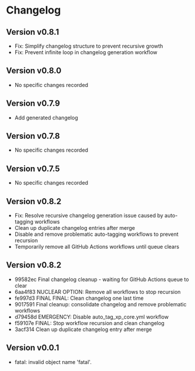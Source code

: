 # Changelog

## Version v0.8.1
- Fix: Simplify changelog structure to prevent recursive growth
- Fix: Prevent infinite loop in changelog generation workflow

## Version v0.8.0
- No specific changes recorded

## Version v0.7.9
- Add generated changelog

## Version v0.7.8
- No specific changes recorded

## Version v0.7.5
- No specific changes recorded
## Version v0.8.2
- Fix: Resolve recursive changelog generation issue caused by auto-tagging workflows
- Clean up duplicate changelog entries after merge  
- Disable and remove problematic auto-tagging workflows to prevent recursion
- Temporarily remove all GitHub Actions workflows until queue clears

## Version v0.8.2
- 99582ec Final changelog cleanup - waiting for GitHub Actions queue to clear
- 6aa4f83 NUCLEAR OPTION: Remove all workflows to stop recursion
- fe997d3 FINAL FINAL: Clean changelog one last time
- 9017591 Final cleanup: consolidate changelog and remove problematic workflows
- d79458d EMERGENCY: Disable auto_tag_xp_core.yml workflow
- f59107e FINAL: Stop workflow recursion and clean changelog
- 3acf314 Clean up duplicate changelog entry after merge

## Version v0.0.1
- fatal: invalid object name 'fatal'.
